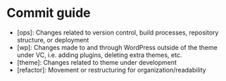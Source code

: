 # Commit guide

-   [ops]: Changes related to version control, build processes, repository structure, or deployment
-   [wp]: Changes made to and through WordPress outside of the theme under VC, i.e. adding plugins, deleting extra themes, etc.
-   [theme]: Changes related to theme under development
-   [refactor]: Movement or restructuring for organization/readability
